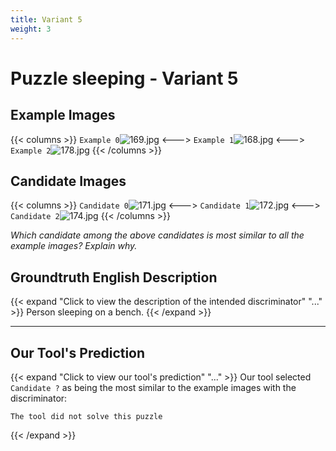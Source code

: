 ```yaml
---
title: Variant 5
weight: 3
---
```


# Puzzle sleeping - Variant 5

## Example Images
{{< columns >}}
`Example 0`![169.jpg](/natscene-data/images/169.jpg)
<--->
`Example 1`![168.jpg](/natscene-data/images/168.jpg)
<--->
`Example 2`![178.jpg](/natscene-data/images/178.jpg)
{{< /columns >}}

## Candidate Images
{{< columns >}}
`Candidate 0`![171.jpg](/natscene-data/images/171.jpg)
<--->
`Candidate 1`![172.jpg](/natscene-data/images/172.jpg)
<--->
`Candidate 2`![174.jpg](/natscene-data/images/174.jpg)
{{< /columns >}}

*Which candidate among the above candidates is most similar to all the example images? Explain why.*

## Groundtruth English Description

{{< expand "Click to view the description of the intended discriminator" "..." >}}
Person sleeping on a bench.
{{< /expand >}}

---



## Our Tool's Prediction

{{< expand "Click to view our tool's prediction" "..." >}}
Our tool selected `Candidate ?` as being the most similar to the example images with the discriminator:
```plaintext
The tool did not solve this puzzle
```
{{< /expand >}}
